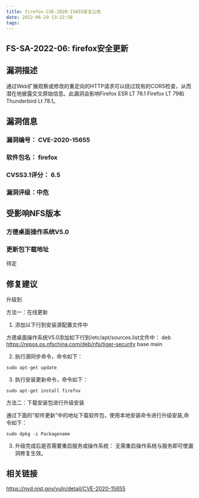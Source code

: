 ```yaml
---
title: firefox-CVE-2020-15655安全公告
date: 2022-06-29 13:22:58
tags:
---
```

## FS-SA-2022-06: firefox安全更新

## 漏洞描述

通过Web扩展观察或修改的重定向的HTTP请求可以绕过现有的CORS检查，从而潜在地披露交叉原始信息。此漏洞会影响Firefox ESR LT 78.1 Firefox LT 79和Thunderbird Lt 78.1。

## 漏洞信息

###    漏洞编号： CVE-2020-15655

###    软件包名： firefox

###    CVSS3.1评分： 6.5

###    漏洞评级：中危

## 受影响NFS版本

###    方德桌面操作系统V5.0

### 更新包下载地址

待定

## 修复建议

升级到 

方法一：在线更新

1. 添加以下行到安装源配置文件中

方德桌面操作系统V5.0添加如下行到/etc/apt/sources.list文件中：
deb https://repos.os.nfschina.com/deb/nfs/tiger-security base main

2. 执行源同步命令，命令如下：

```
sudo apt-get update
```

3. 执行安装更新命令，命令如下：

```
sudo apt-get install firefox
```

方法二：下载安装包进行升级安装

通过下面的“软件更新”中的地址下载软件包，使用本地安装命令进行升级安装,命令如下：

```
sudo dpkg -i Packagename
```

3. 升级完成后是否需要重启服务或操作系统：
   无需重启操作系统与服务即可使漏洞修复生效。

## 相关链接

https://nvd.nist.gov/vuln/detail/CVE-2020-15655
